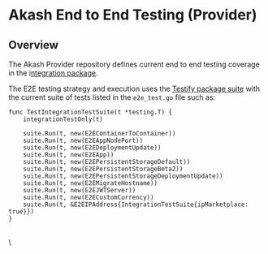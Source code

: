 # Akash End to End Testing (Provider)

## Overview

The Akash Provider repository defines current end to end testing coverage in the i[ntegration package](https://github.com/akash-network/provider/tree/main/integration).

The E2E testing strategy and execution uses the [Testify package suite](https://github.com/stretchr/testify) with the current suite of tests listed in the `e2e_test.go` file such as:

```
func TestIntegrationTestSuite(t *testing.T) {
	integrationTestOnly(t)

	suite.Run(t, new(E2EContainerToContainer))
	suite.Run(t, new(E2EAppNodePort))
	suite.Run(t, new(E2EDeploymentUpdate))
	suite.Run(t, new(E2EApp))
	suite.Run(t, new(E2EPersistentStorageDefault))
	suite.Run(t, new(E2EPersistentStorageBeta2))
	suite.Run(t, new(E2EPersistentStorageDeploymentUpdate))
	suite.Run(t, new(E2EMigrateHostname))
	suite.Run(t, new(E2EJWTServer))
	suite.Run(t, new(E2ECustomCurrency))
	suite.Run(t, &E2EIPAddress{IntegrationTestSuite{ipMarketplace: true}})
}
```

\
\
